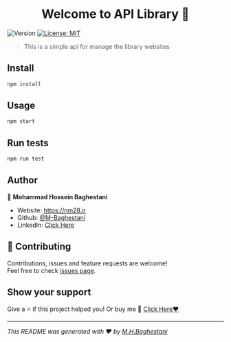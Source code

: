<h1 align="center">Welcome to API Library 👋</h1>
<p>
  <img alt="Version" src="https://img.shields.io/badge/version-1.5.0-blue.svg?cacheSeconds=2592000" />
  <a href="#" target="_blank">
    <img alt="License: MIT" src="https://img.shields.io/badge/License-MIT-yellow.svg" />
  </a>
</p>

> This is a simple api for manage the library websites

## Install

```sh
npm install
```

## Usage

```sh
npm start
```

## Run tests

```sh
npm run test
```

## Author

👤 **Mohammad Hossein Baghestani**

- Website: https://nm28.ir
- Github: [@M-Baghestani](https://github.com/M-Baghestani)
- LinkedIn: [Click Here](https://linkedin.com/in/https://www.linkedin.com/in/mohammad-baghestani-4287a4365/)

## 🤝 Contributing

Contributions, issues and feature requests are welcome!<br />Feel free to check [issues page](https://github.com/M-Baghestani/library-API-nodejs/issues).

## Show your support

Give a ⭐️ if this project helped you!
Or buy me 🍵 [Click Here❤️](https://www.coffeete.ir/MohammadBaghestani)

---

_This README was generated with ❤️ by [M.H.Baghestani](https://github.com/M-Baghestani/)_
